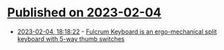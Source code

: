 # [Published on 2023-02-04](index.md)

* [2023-02-04, 18:18:22](https://news.ycombinator.com/item?id=34656652) - [Fulcrum Keyboard is an ergo-mechanical split keyboard with 5-way thumb switches](https://github.com/dschil138/Fulcrum)
